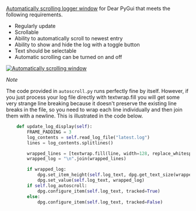 [Automatically scrolling logger window](https://github.com/DataExplorerUser/autoscroll/blob/main/autoscroll.py) for Dear PyGui that meets the following requirements. 

- Regularly update
- Scrollable
- Ability to automatically scroll to newest entry
- Ability to show and hide the log with a toggle button
- Text should be selectable
- Automatic scrolling can be turned on and off

[![Automatically scrolling window](https://github.com/DataExplorerUser/dpg_resources/blob/main/autoscroll.gif)](https://github.com/DataExplorerUser/autoscroll/blob/main/autoscroll.py)

*Note*

The code provided in `autoscroll.py` runs perfectly fine by itself. However, if you just process your log file directly with textwrap.fill you will get some very strange line breaking because it doesn't preserve the existing line breaks in the file, so you need to wrap each line individually and then join them with a newline. This is illustrated in the code below.

```Python
    def update_log_display(self):
        FRAME_PADDING = 3
        log_contents = self.read_log_file("latest.log")
        lines = log_contents.splitlines()

        wrapped_lines = [textwrap.fill(line, width=128, replace_whitespace=False) for line in lines]
        wrapped_log = "\n".join(wrapped_lines)

        if wrapped_log:
            dpg.set_item_height(self.log_text, dpg.get_text_size(wrapped_log)[1] + (2 * FRAME_PADDING))
            dpg.set_value(self.log_text, wrapped_log)
        if self.log_autoscroll:
            dpg.configure_item(self.log_text, tracked=True)
        else:
            dpg.configure_item(self.log_text, tracked=False)
```
